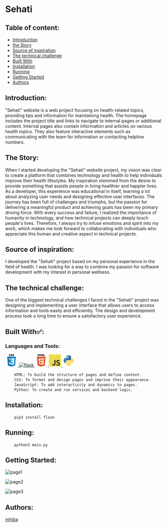 # Sehati

## Table of content:



- [Introduction](#introduction)
- [the Story](#The-Story)
- [Source of inspiration](#Source-of-inspiration)
- [The technical challenge](#The-technical-challenge)
- [Built With](#Built-With)
- [Installation](#Installation)
- [Running](#Running)
- [Getting Started](#Getting )
- [Authors](#Authors)



## Introduction:

"Sehati" website is a web project focusing on health-related topics, providing tips and information for maintaining health. The homepage includes the project title and links to navigate to internal pages or additional content.
Internal pages also contain information and articles on various health topics. They also feature interactive elements such as communicating with the team for information or contacting helpline numbers.


## The Story:

When I started developing the "Sehati" website project, my vision was clear to create a platform that combines technology and health to help individuals improve their health lifestyles. My inspiration stemmed from the desire to provide something that assists people in living healthier and happier lives.
As a developer, this experience was educational in itself, learning a lot about analyzing user needs and designing effective user interfaces. The journey has been full of challenges and triumphs, but the passion for delivering a meaningful product and achieving goals has been my primary driving force.
With every success and failure, I realized the importance of humanity in technology, and how technical projects can deeply touch people's lives. Therefore, I always try to infuse emotions and spirit into my work, which makes me look forward to collaborating with individuals who appreciate this human and creative aspect in technical projects.

## Source of inspiration:

I developed the "Sehati" project based on my personal experience in the field of health. I was looking for a way to combine my passion for software development with my interest in personal wellness.

## The technical challenge:

One of the biggest technical challenges I faced in the "Sehati" project was designing and implementing a user interface that allows users to access information and tools easily and efficiently. The design and development process took a long time to ensure a satisfactory user experience.

## Built With✅:

<h3 align="left">Languages and Tools:</h3>
<p align="left"> <a href="https://www.w3schools.com/css/" target="_blank" rel="noreferrer"> <img src="https://raw.githubusercontent.com/devicons/devicon/master/icons/css3/css3-original-wordmark.svg" alt="css3" width="40" height="40"/> </a> <a href="https://flask.palletsprojects.com/" target="_blank" rel="noreferrer"> <img src="https://www.vectorlogo.zone/logos/pocoo_flask/pocoo_flask-icon.svg" alt="flask" width="40" height="40"/> </a> <a href="https://www.w3.org/html/" target="_blank" rel="noreferrer"> <img src="https://raw.githubusercontent.com/devicons/devicon/master/icons/html5/html5-original-wordmark.svg" alt="html5" width="40" height="40"/> </a> <a href="https://developer.mozilla.org/en-US/docs/Web/JavaScript" target="_blank" rel="noreferrer"> <img src="https://raw.githubusercontent.com/devicons/devicon/master/icons/javascript/javascript-original.svg" alt="javascript" width="40" height="40"/> </a> <a href="https://www.python.org" target="_blank" rel="noreferrer"> <img src="https://raw.githubusercontent.com/devicons/devicon/master/icons/python/python-original.svg" alt="python" width="40" height="40"/> </a> </p>


        HTML: To build the structure of pages and define content.
        CSS: To format and design pages and improve their appearance.
        JavaScript: To add interactivity and dynamics to pages.
        Python: To create and run services and backend logic.

## Installation:

        pip3 install flask

## Running:

        python3 main.py

## Getting Started:
![page1](https://github.com/Mhjba/Sehati/assets/132380677/9061efdc-78e0-4a15-b8df-8be0c64d7012)

![page2](https://github.com/Mhjba/Sehati/assets/132380677/5489fd1f-9ead-4a15-9e19-befc679c0013)

![page3](https://github.com/Mhjba/Sehati/assets/132380677/9ee2db24-6fcd-497c-aca1-fe4b9557cc68)

## Authors:

[mhjba](https://github.com/Mhjba)











